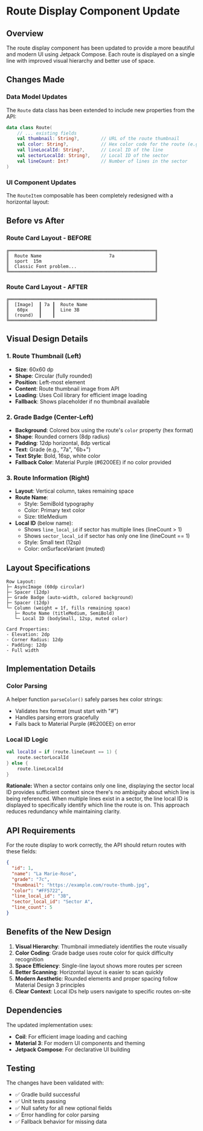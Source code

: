 # Route Display Component Update

## Overview

The route display component has been updated to provide a more beautiful and modern UI using Jetpack Compose. Each route is displayed on a single line with improved visual hierarchy and better use of space.

## Changes Made

### Data Model Updates

The `Route` data class has been extended to include new properties from the API:

```kotlin
data class Route(
    // ... existing fields
    val thumbnail: String?,        // URL of the route thumbnail
    val color: String?,            // Hex color code for the route (e.g., "#FF5722")
    val lineLocalId: String?,      // Local ID of the line
    val sectorLocalId: String?,    // Local ID of the sector
    val lineCount: Int?            // Number of lines in the sector
)
```

### UI Component Updates

The `RouteItem` composable has been completely redesigned with a horizontal layout:

## Before vs After

### Route Card Layout - BEFORE

```
╔══════════════════════════════════════════════════════╗
║  Route Name                         7a               ║
║  sport  15m                                          ║
║  Classic Font problem...                             ║
╚══════════════════════════════════════════════════════╝
```

### Route Card Layout - AFTER

```
╔══════════════════════════════════════════════════════╗
║  [Image]  ┃ 7a ┃  Route Name                         ║
║   60px    ┃    ┃  Line 3B                            ║
║  (round)  ┃    ┃                                     ║
╚══════════════════════════════════════════════════════╝
```

## Visual Design Details

### 1. Route Thumbnail (Left)
- **Size**: 60x60 dp
- **Shape**: Circular (fully rounded)
- **Position**: Left-most element
- **Content**: Route thumbnail image from API
- **Loading**: Uses Coil library for efficient image loading
- **Fallback**: Shows placeholder if no thumbnail available

### 2. Grade Badge (Center-Left)
- **Background**: Colored box using the route's `color` property (hex format)
- **Shape**: Rounded corners (8dp radius)
- **Padding**: 12dp horizontal, 8dp vertical
- **Text**: Grade (e.g., "7a", "6b+")
- **Text Style**: Bold, 16sp, white color
- **Fallback Color**: Material Purple (#6200EE) if no color provided

### 3. Route Information (Right)
- **Layout**: Vertical column, takes remaining space
- **Route Name**: 
  - Style: SemiBold typography
  - Color: Primary text color
  - Size: titleMedium
- **Local ID** (below name):
  - Shows `line_local_id` if sector has multiple lines (lineCount > 1)
  - Shows `sector_local_id` if sector has only one line (lineCount == 1)
  - Style: Small text (12sp)
  - Color: onSurfaceVariant (muted)

## Layout Specifications

```
Row Layout:
├─ AsyncImage (60dp circular)
├─ Spacer (12dp)
├─ Grade Badge (auto-width, colored background)
├─ Spacer (12dp)
└─ Column (weight = 1f, fills remaining space)
   ├─ Route Name (titleMedium, SemiBold)
   └─ Local ID (bodySmall, 12sp, muted color)

Card Properties:
- Elevation: 2dp
- Corner Radius: 12dp
- Padding: 12dp
- Full width
```

## Implementation Details

### Color Parsing
A helper function `parseColor()` safely parses hex color strings:
- Validates hex format (must start with "#")
- Handles parsing errors gracefully
- Falls back to Material Purple (#6200EE) on error

### Local ID Logic
```kotlin
val localId = if (route.lineCount == 1) {
    route.sectorLocalId
} else {
    route.lineLocalId
}
```

**Rationale:** When a sector contains only one line, displaying the sector local ID provides sufficient context since there's no ambiguity about which line is being referenced. When multiple lines exist in a sector, the line local ID is displayed to specifically identify which line the route is on. This approach reduces redundancy while maintaining clarity.

## API Requirements

For the route display to work correctly, the API should return routes with these fields:

```json
{
  "id": 1,
  "name": "La Marie-Rose",
  "grade": "7c",
  "thumbnail": "https://example.com/route-thumb.jpg",
  "color": "#FF5722",
  "line_local_id": "3B",
  "sector_local_id": "Sector A",
  "line_count": 5
}
```

## Benefits of the New Design

1. **Visual Hierarchy**: Thumbnail immediately identifies the route visually
2. **Color Coding**: Grade badge uses route color for quick difficulty recognition
3. **Space Efficiency**: Single-line layout shows more routes per screen
4. **Better Scanning**: Horizontal layout is easier to scan quickly
5. **Modern Aesthetic**: Rounded elements and proper spacing follow Material Design 3 principles
6. **Clear Context**: Local IDs help users navigate to specific routes on-site

## Dependencies

The updated implementation uses:
- **Coil**: For efficient image loading and caching
- **Material 3**: For modern UI components and theming
- **Jetpack Compose**: For declarative UI building

## Testing

The changes have been validated with:
- ✅ Gradle build successful
- ✅ Unit tests passing
- ✅ Null safety for all new optional fields
- ✅ Error handling for color parsing
- ✅ Fallback behavior for missing data

